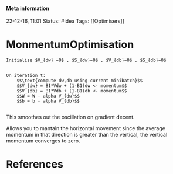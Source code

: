 #### Meta information
22-12-16, 11:01
Status: #idea
Tags: [[Optimisers]]





# MonmentumOptimisation

```ad-note
Initialise $V_{dw} =0$ , $S_{dw}=0$ , $V_{db}=0$ , $S_{db}=0$


On iteration t:
	$$\text{compute dw,db using current minibatch}$$
	$$V_{dw} = B1*Vdw + (1-B1)dw <- momentum$$
	$$V_{db} = B1*Vdb + (1-B1)db <- momentum$$
	$$W = W - alpha V_{dw}$$
	$$b = b - alpha V_{db}$$
	
```

This smoothes out the oscillation on gradient decent.

Allows you to mantain the horizontal movement since the average momentum in that direction is greater than the vertical, the vertical momentum converges to zero.



# References
